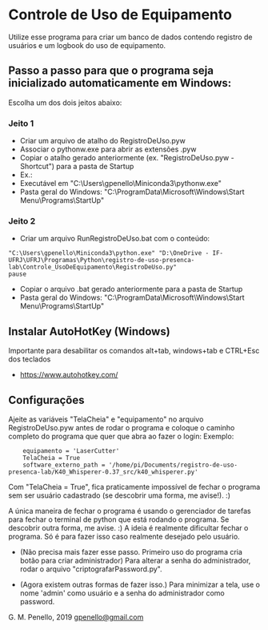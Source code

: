 # Controle de Uso de Equipamento

Utilize esse programa para criar um banco de dados contendo registro de usuários e um logbook do uso de equipamento.

## Passo a passo para que o programa seja inicializado automaticamente em Windows:
Escolha um dos dois jeitos abaixo:
### Jeito 1
  - Criar um arquivo de atalho do RegistroDeUso.pyw
  - Associar o pythonw.exe para abrir as extensões .pyw
  - Copiar o atalho gerado anteriormente (ex. "RegistroDeUso.pyw - Shortcut") para a pasta de Startup
  - Ex.: 
   - Executável em "C:\Users\gpenello\Miniconda3\pythonw.exe"
   - Pasta geral do Windows: "C:\ProgramData\Microsoft\Windows\Start Menu\Programs\StartUp\"

### Jeito 2  
  - Criar um arquivo RunRegistroDeUso.bat com o conteúdo:
```
"C:\Users\gpenello\Miniconda3\python.exe" "D:\OneDrive - IF-UFRJ\UFRJ\Programas\Python\registro-de-uso-presenca-lab\Controle_UsoDeEquipamento\RegistroDeUso.py"
pause
```          
  - Copiar o arquivo .bat gerado anteriormente para a pasta de Startup
  - Pasta geral do Windows: "C:\ProgramData\Microsoft\Windows\Start Menu\Programs\StartUp\"


## Instalar AutoHotKey (Windows) 
Importante para desabilitar os comandos alt+tab, windows+tab e CTRL+Esc dos teclados
 - https://www.autohotkey.com/


## Configurações

Ajeite as variáveis "TelaCheia" e "equipamento" no arquivo RegistroDeUso.pyw antes de rodar o programa e coloque o caminho completo do programa que quer que abra ao fazer o login:
Exemplo:
```
    equipamento = 'LaserCutter' 
    TelaCheia = True
    software_externo_path = '/home/pi/Documents/registro-de-uso-presenca-lab/K40_Whisperer-0.37_src/k40_whisperer.py'
```

Com "TelaCheia = True", fica praticamente impossível de fechar o programa sem ser usuário cadastrado (se descobrir uma forma, me avise!). :) 

A única maneira de fechar o programa é usando o gerenciador de tarefas para fechar o terminal de python que está rodando o programa. Se descobrir outra forma, me avise. :)
A ideia é realmente dificultar fechar o programa. Só é para fazer isso caso realmente desejado pelo usuário.

- (Não precisa mais fazer esse passo. Primeiro uso do programa cria botão para criar administrador) Para alterar a senha do administrador, rodar o arquivo "criptografarPassword.py". 

- (Agora existem outras formas de fazer isso.) Para minimizar a tela, use o nome 'admin' como usuário e a senha do administrador como password.

G. M. Penello, 2019
gpenello@gmail.com